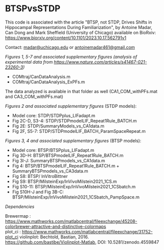 # BTSPvsSTDP
This code is associated with the article "BTSP, not STDP, Drives Shifts in Hippocampal Representations During Familiarization", by Antoine Madar, Can Dong and Mark Sheffield (University of Chicago) available on BioRxiv: https://www.biorxiv.org/content/10.1101/2023.10.17.562791v1

Contact: madar@uchicago.edu or antoinemadar461@gmail.com

*Figures 1, 5-7 and associated supplementary figures (analysis of experimental data from https://www.nature.com/articles/s41467-021-23260-3)*

-	COMtraj/CanDataAnalysis.m
-	COMtraj/CanDataAnalysis_ExPFs.m

The data analyzed is available in that folder as well (CA1_COM_withPFs.mat and CA3_COM_withPFs.mat)

*Figures 2 and associated supplementary figures* 
(STDP models):

-	Model core: STDP/STDPplus_LIFadapt.m 
-	Fig 2C-D, S3-4: STDP/STDPmodelLIF_Repeat1Rule_BATCH.m
-	Fig 2E: STDP/SummaryModels_vs_CA1data.m
-	Fig 2F, S5-7: STDP/STDPmodelLIF_BATCH_ParamSpaceRepeat.m

*Figures 3, 4 and associated supplementary figures* 
(BTSP models):

-	Model core: BTSP/BTSPplus_LIFadapt.m
-	Fig 3D-H: BTSP/BTSPmodelLIF_Repeat1Rule_BATCH.m
-	Fig 3I-J: SummaryBTSPmodels_vs_CA1data.m
-	Fig 4: BTSP/BTSPmodelLIF_Repeat1Rule_BATCH.m + SummaryBTSPmodels_vs_CA3data.m
-	Fig S8: BTSP/ InVitroBittner
-	Fig S9: BTSP/MilsteinExp/InVivoMilstein2021_1CS.m
-	Fig S10-11: BTSP/MilsteinExp/InVivoMilstein2021_1CSbatch.m
-	Fig S10H-J and Fig 3B-C: BTSP/MilsteinExp/InVivoMilstein2021_1CSbatch_PampSpace.m

*Dependencies*

Brewermap : https://www.mathworks.com/matlabcentral/fileexchange/45208-colorbrewer-attractive-and-distinctive-colormaps  
plot_ci : https://www.mathworks.com/matlabcentral/fileexchange/31752-plot_ci
violinplot: Bechtold, Bastian, 2016. https://github.com/bastibe/Violinplot-Matlab, DOI: 10.5281/zenodo.4559847

